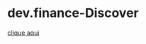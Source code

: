 # dev.finance-Discover


<a href="https://tonalmeida.github.io/dev.finance-Discover/" >clique aqui</a>
